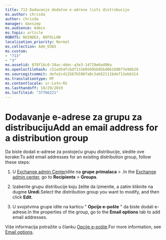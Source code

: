 ```yaml
---
title: 713 Dodavanje dodatne e-adrese listi distribucije
ms.author: chrisda
author: chrisda
manager: dansimp
ms.audience: Admin
ms.topic: article
ROBOTS: NOINDEX, NOFOLLOW
localization_priority: Normal
ms.collection: Adm_O365
ms.custom:
- "713"
- "3"
ms.assetid: 870f16c0-24ac-4dec-a3e3-14719e6a496a
ms.openlocfilehash: c51ed54fcbdf131605995b95bd0619d877e96b29
ms.sourcegitcommit: defe2c412567b596fa8c3ab52111bde712ebb314
ms.translationtype: MT
ms.contentlocale: sr-Latn-RS
ms.lasthandoff: 10/29/2019
ms.locfileid: "37766221"
---
```

# <a name="add-an-email-address-for-a-distribution-group"></a><span data-ttu-id="658d0-102">Dodavanje e-adrese za grupu za distribuciju</span><span class="sxs-lookup"><span data-stu-id="658d0-102">Add an email address for a distribution group</span></span>

<span data-ttu-id="658d0-103">Da biste dodali e-adrese za postojeću grupu distribucije, sledite ove korake:</span><span class="sxs-lookup"><span data-stu-id="658d0-103">To add email addresses for an existing distribution group, follow these steps:</span></span>

1. <span data-ttu-id="658d0-104">U [Exchange admin Center](https://outlook.office365.com/ecp/)idite na **grupe** **primalaca** \> .</span><span class="sxs-lookup"><span data-stu-id="658d0-104">In the [Exchange admin center](https://outlook.office365.com/ecp/), go to **Recipients** \> **Groups**.</span></span>

2. <span data-ttu-id="658d0-105">Izaberite grupu distribucije koju želite da izmenite, a zatim kliknite na dugme **Uredi**.</span><span class="sxs-lookup"><span data-stu-id="658d0-105">Select the distribution group you want to modify, and then click **Edit**.</span></span>

3. <span data-ttu-id="658d0-106">U svojstvima grupe idite na karticu " **Opcije e-pošte** " da biste dodali e-adrese.</span><span class="sxs-lookup"><span data-stu-id="658d0-106">In the properties of the group, go to the **Email options** tab to add email addresses.</span></span> 

<span data-ttu-id="658d0-107">Više informacija potražite u članku [Opcije e-pošte](https://technet.microsoft.com/library/bb124513.aspx#emailoptions).</span><span class="sxs-lookup"><span data-stu-id="658d0-107">For more information, see [Email options](https://technet.microsoft.com/library/bb124513.aspx#emailoptions).</span></span>
